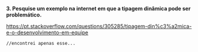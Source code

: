 **3. Pesquise um exemplo na internet em que a tipagem dinâmica pode ser
problemático.**


https://pt.stackoverflow.com/questions/305285/tipagem-din%c3%a2mica-e-o-desenvolvimento-em-equipe
```
//encontrei apenas esse...
```
